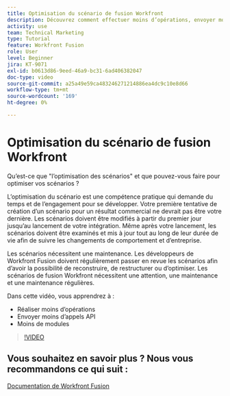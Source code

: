 ```yaml
---
title: Optimisation du scénario de fusion Workfront
description: Découvrez comment effectuer moins d’opérations, envoyer moins d’appels API et utiliser moins de modules, le tout dans [!DNL Adobe Workfront Fusion].
activity: use
team: Technical Marketing
type: Tutorial
feature: Workfront Fusion
role: User
level: Beginner
jira: KT-9071
exl-id: b0613d86-9eed-46a9-bc31-6ad406382047
doc-type: video
source-git-commit: a25a49e59ca483246271214886ea4dc9c10e8d66
workflow-type: tm+mt
source-wordcount: '169'
ht-degree: 0%

---
```


# Optimisation du scénario de fusion Workfront

Qu’est-ce que &quot;l’optimisation des scénarios&quot; et que pouvez-vous faire pour optimiser vos scénarios ?

L’optimisation du scénario est une compétence pratique qui demande du temps et de l’engagement pour se développer. Votre première tentative de création d’un scénario pour un résultat commercial ne devrait pas être votre dernière. Les scénarios doivent être modifiés à partir du premier jour jusqu’au lancement de votre intégration. Même après votre lancement, les scénarios doivent être examinés et mis à jour tout au long de leur durée de vie afin de suivre les changements de comportement et d’entreprise.

Les scénarios nécessitent une maintenance. Les développeurs de Workfront Fusion doivent régulièrement passer en revue les scénarios afin d’avoir la possibilité de reconstruire, de restructurer ou d’optimiser. Les scénarios de fusion Workfront nécessitent une attention, une maintenance et une maintenance régulières.

Dans cette vidéo, vous apprendrez à :

* Réaliser moins d’opérations
* Envoyer moins d’appels API
* Moins de modules

>[!VIDEO](https://video.tv.adobe.com/v/335313/?quality=12&learn=on)

## Vous souhaitez en savoir plus ? Nous vous recommandons ce qui suit :

[Documentation de Workfront Fusion](https://experienceleague.adobe.com/docs/workfront/using/adobe-workfront-fusion/workfront-fusion-2.html?lang=en)
